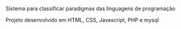 Sistema para classificar paradigmas das linguagens de programação

Projeto desenvolvido em HTML, CSS, Javascript, PHP e mysql

